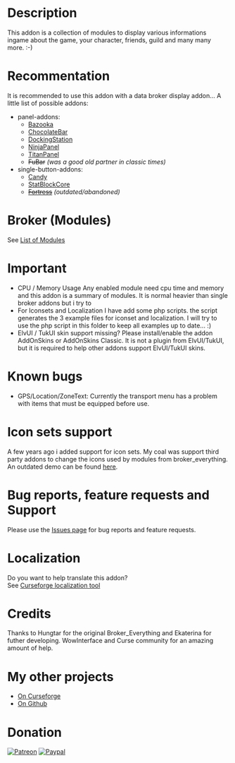 # Description
This addon is a collection of modules to display various informations ingame about the game, your character, friends, guild and many many more. :-)

# Recommentation
It is recommended to use this addon with a data broker display addon... A little list of possible addons:
* panel-addons:
  * [Bazooka](https://www.curseforge.com/wow/addons/bazooka)
  * [ChocolateBar](https://www.curseforge.com/wow/addons/chocolatebar)
  * [DockingStation](https://www.wowinterface.com/downloads/info11831-DockingStationDisplay.html)
  * [NinjaPanel](https://www.curseforge.com/wow/addons/ninjapanel)
  * [TitanPanel](https://www.curseforge.com/wow/addons/titan-panel)
  * ~~FuBar~~ *(was a good old partner in classic times)*
* single-button-addons:
  * [Candy](https://www.curseforge.com/wow/addons/candy)
  * [StatBlockCore](https://www.curseforge.com/wow/addons/stat-block-core)
  * ~~[Fortress](https://www.wowace.com/addons/fortress/)~~ *(outdated/abandoned)*

# Broker (Modules)
See [List of Modules](https://www.curseforge.com/wow/addons/broker-everything/pages/modules)

# Important
* CPU / Memory Usage
Any enabled module need cpu time and memory and this addon is a summary of modules. It is normal heavier than single broker addons but i try to
* For Iconsets and Localization
I have add some php scripts. the script generates the 3 example files for iconset and localization.
I will try to use the php script in this folder to keep all examples up to date... :)
* ElvUI / TukUI skin support missing?
Please install/enable the addon AddOnSkins or AddOnSkins Classic.
It is not a plugin from ElvUI/TukUI, but it is required to help other addons support ElvUI/TukUI skins.

# Known bugs
* GPS/Location/ZoneText: Currently the transport menu has a problem with items that must be equipped before use.

# Icon sets support
A few years ago i added support for icon sets. My coal was support third party addons to change the icons used by modules from broker_everything. An outdated demo can be found [here](https://www.wowinterface.com/downloads/info22790.html).

# Bug reports, feature requests and Support
Please use the [Issues page](https://www.curseforge.com/wow/addons/broker-everything/issues) for bug reports and feature requests.

# Localization
Do you want to help translate this addon?\
See [Curseforge localization tool](https://www.curseforge.com/wow/addons/broker-everything/localization)

# Credits
Thanks to Hungtar for the original Broker_Everything and Ekaterina for futher developing. WowInterface and Curse community for an amazing amount of help.

# My other projects
* [On Curseforge](https://www.curseforge.com/members/hizuro_de/projects)
* [On Github](https://github.com/hizuro?tab=repositories)

# Donation
[![Patreon](https://img.shields.io/badge/Patreon-gray?logo=patreon&amp;style=for-the-badge)](https://www.patreon.com/bePatron?u=12558524) [![Paypal](https://img.shields.io/badge/Paypal-gray?logo=paypal&amp;style=for-the-badge)](https://www.paypal.com/cgi-bin/webscr?return=https://paypal.me/hizuro)

